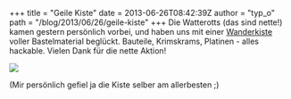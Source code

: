 +++
title = "Geile Kiste"
date = 2013-06-26T08:42:39Z
author = "typ_o"
path = "/blog/2013/06/26/geile-kiste"
+++
Die Watterotts (das sind nette!) kamen gestern persönlich vorbei, und
haben uns mit einer
[Wanderkiste](https://www.watterott.com/de/blog/Wanderkiste) voller
Bastelmaterial beglückt. Bauteile, Krimskrams, Platinen - alles
hackable. Vielen Dank für die nette Aktion!

![](/media/kiste.jpg)

(Mir persönlich gefiel ja die Kiste selber am allerbesten ;)

